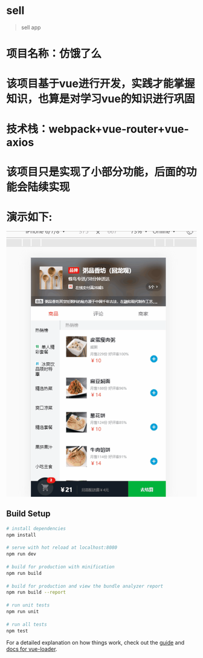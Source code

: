 # sell
> sell app
# 项目名称：仿饿了么  
# 该项目基于vue进行开发，实践才能掌握知识，也算是对学习vue的知识进行巩固  
# 技术栈：webpack+vue-router+vue-axios  
# 该项目只是实现了小部分功能，后面的功能会陆续实现  
# 演示如下:
 ![img](https://github.com/woniu-create/seller/blob/master/src/components/header/sell2.gif)
## Build Setup

``` bash
# install dependencies
npm install

# serve with hot reload at localhost:8080
npm run dev

# build for production with minification
npm run build

# build for production and view the bundle analyzer report
npm run build --report

# run unit tests
npm run unit

# run all tests
npm test
```

For a detailed explanation on how things work, check out the [guide](http://vuejs-templates.github.io/webpack/) and [docs for vue-loader](http://vuejs.github.io/vue-loader).
